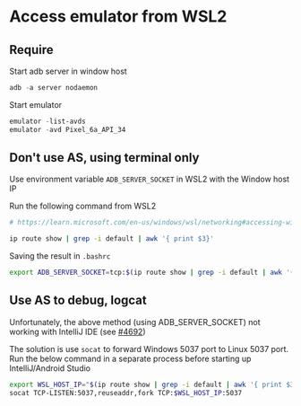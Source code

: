 # Access emulator from WSL2

## Require

Start adb server in window host

```Powershell
adb -a server nodaemon
```

Start emulator

```Powershell
emulator -list-avds
emulator -avd Pixel_6a_API_34
```
## Don't use AS, using terminal only

Use environment variable `ADB_SERVER_SOCKET` in WSL2 with the Window host IP

Run the following command from WSL2

```bash
# https://learn.microsoft.com/en-us/windows/wsl/networking#accessing-windows-networking-apps-from-linux-host-ip

ip route show | grep -i default | awk '{ print $3}'
```

Saving the result in `.bashrc`

```bash
export ADB_SERVER_SOCKET=tcp:$(ip route show | grep -i default | awk '{ print $3}'):5037
```

## Use AS to debug, logcat
Unfortunately, the above method (using ADB_SERVER_SOCKET) not working with IntelliJ IDE (see [#4692](https://github.com/microsoft/WSL/discussions/4692#discussioncomment-5740928))

The solution is use `socat` to forward Windows 5037 port to Linux 5037 port. Run the below command in a separate process before starting up IntelliJ/Android Studio
```bash
export WSL_HOST_IP="$(ip route show | grep -i default | awk '{ print $3}')"
socat TCP-LISTEN:5037,reuseaddr,fork TCP:$WSL_HOST_IP:5037
```